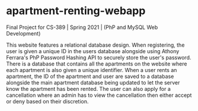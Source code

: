 # apartment-renting-webapp
Final Project for CS-389 | Spring 2021 | (PhP and MySQL Web Development) 

This website features a relational database design.  When registering, the user is given a unique ID in the users database alongside using Athony Ferrara's PhP Password Hashing API to securely store the user's password.  There is a database that contains all the apartments on the website where each apartment is also given a unique identifier.  When a user rents an apartment, the ID of the apartment and user are saved to a database alongside the main apartment database being updated to let the server know the apartment has been rented.  The user can also apply for a cancellation where an admin has to view the cancellation then either accept or deny based on their discretion.
